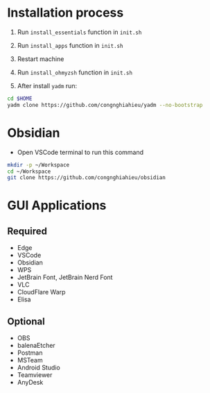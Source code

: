 # Installation process

1. Run `install_essentials` function in `init.sh`
2. Run `install_apps` function in `init.sh`
3. Restart machine
4. Run `install_ohmyzsh` function in `init.sh`

5. After install `yadm` run:

```sh
cd $HOME
yadm clone https://github.com/congnghiahieu/yadm --no-bootstrap
```

# Obsidian

- Open VSCode terminal to run this command

```sh
mkdir -p ~/Workspace
cd ~/Workspace
git clone https://github.com/congnghiahieu/obsidian
```

# GUI Applications

## Required

- Edge
- VSCode
- Obsidian
- WPS
- JetBrain Font, JetBrain Nerd Font
- VLC
- CloudFlare Warp
- Elisa

## Optional

- OBS
- balenaEtcher
- Postman
- MSTeam
- Android Studio
- Teamviewer
- AnyDesk
